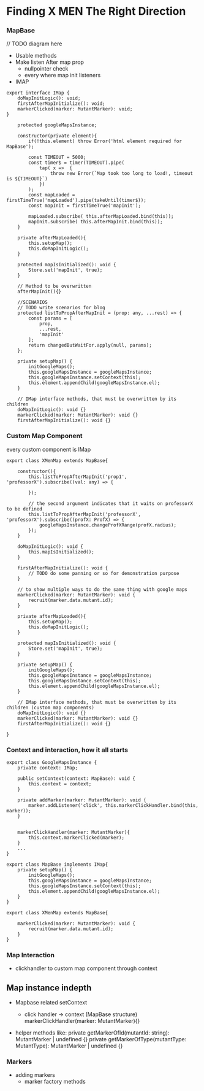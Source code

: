 

# Finding  X MEN The Right Direction

### MapBase

// TODO diagram here

- Usable methods
- Make listen After map prop
    - nullpointer check
    - every where map init listeners
- IMAP

```
export interface IMap {
    doMapInitLogic(): void;
    firstAfterMapInitialize(): void;
    markerClicked(marker: MutantMarker): void;
}

    protected googleMapsInstance;

    constructor(private element){
        if(!this.element) throw Error('html element required for MapBase');

        const TIMEOUT = 5000;
        const timer$ = timer(TIMEOUT).pipe(
            tap( x =>  {
                throw new Error(`Map took too long to load!, timeout is ${TIMEOUT}`)
            })
        );
        const mapLoaded = firstTimeTrue('mapLoaded').pipe(takeUntil(timer$));
        const mapInit = firstTimeTrue('mapInit');

        mapLoaded.subscribe( this.afterMapLoaded.bind(this));
        mapInit.subscribe( this.afterMapInit.bind(this));
    }

    private afterMapLoaded(){
        this.setupMap();
        this.doMapInitLogic();
    }

    protected mapIsInitialized(): void {
        Store.set('mapInit', true);
    }

    // Method to be overwritten
    afterMapInit(){}

    //SCENARIOS
    // TODO write scenarios for blog
    protected listToPropAfterMapInit = (prop: any, ...rest) => {
        const params = [
            prop,
            ...rest,
            'mapInit'
        ];
        return changedButWaitFor.apply(null, params);
    };

    private setupMap() {
        initGoogleMaps();
        this.googleMapsInstance = googleMapsInstance;
        this.googleMapsInstance.setContext(this);
        this.element.appendChild(googleMapsInstance.el);
    }

    // IMap interface methods, that must be overwritten by its children
    doMapInitLogic(): void {}
    markerClicked(marker: MutantMarker): void {}
    firstAfterMapInitialize(): void {}
```


### Custom Map Component
every custom component is IMap

```
export class XMenMap extends MapBase{

    constructor(){
        this.listToPropAfterMapInit('prop1', 'professorX').subscribe((val: any) => {
            
        });

        // the second argument indicates that it waits on professorX to be defined
        this.listToPropAfterMapInit('professorX', 'professorX').subscribe((profX: ProfX) => {
            googleMapsInstance.changeProfXRange(profX.radius);
        });
    }

    doMapInitLogic(): void {
        this.mapIsInitialized();
    }

    firstAfterMapInitialize(): void {
        // TODO do some panning or so for demonstration purpose
    }

    // to show multiple ways to do the same thing with google maps
    markerClicked(marker: MutantMarker): void {
        recruit(marker.data.mutant.id);
    }

    private afterMapLoaded(){
        this.setupMap();
        this.doMapInitLogic();
    }

    protected mapIsInitialized(): void {
        Store.set('mapInit', true);
    }

    private setupMap() {
        initGoogleMaps();
        this.googleMapsInstance = googleMapsInstance;
        this.googleMapsInstance.setContext(this);
        this.element.appendChild(googleMapsInstance.el);
    }

    // IMap interface methods, that must be overwritten by its children (custom map components)
    doMapInitLogic(): void {}
    markerClicked(marker: MutantMarker): void {}
    firstAfterMapInitialize(): void {}

}
```


### Context and interaction, how it all starts
```
export class GoogleMapsInstance {
    private context: IMap;
    
    public setContext(context: MapBase): void {
        this.context = context;
    }

    private addMarker(marker: MutantMarker): void {
        marker.addListener('click', this.markerClickHandler.bind(this, marker));
    }


    markerClickHandler(marker: MutantMarker){
        this.context.markerClicked(marker);
    }
    ...
}
```

```
export class MapBase implements IMap{
    private setupMap() {
        initGoogleMaps();
        this.googleMapsInstance = googleMapsInstance;
        this.googleMapsInstance.setContext(this);
        this.element.appendChild(googleMapsInstance.el);
    }
}
```

```
export class XMenMap extends MapBase{
    
    markerClicked(marker: MutantMarker): void {
        recruit(marker.data.mutant.id);
    }
}
```


### Map Interaction
- clickhandler to custom map component through context


## Map instance  indepth
- Mapbase related setContext
    - click handler -> context (MapBase structure)
    markerClickHandler(marker: MutantMarker){}

 - helper methods like:
    private getMarkerOfId(mutantId: string): MutantMarker | undefined {}
    private getMarkerOfType(mutantType: MutantType): MutantMarker | undefined {}


    
### Markers
- adding markers
    - marker factory methods
    
    

    

